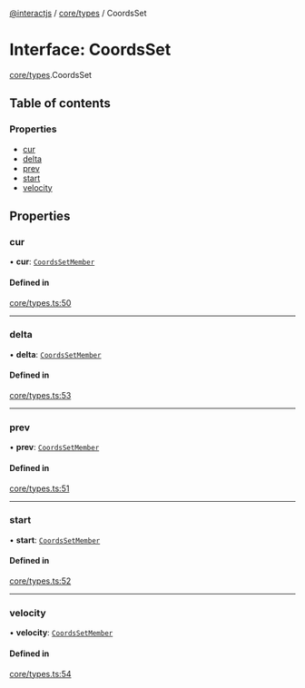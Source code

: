 [@interactjs](../README.md) / [core/types](../modules/core_types.md) / CoordsSet

# Interface: CoordsSet

[core/types](../modules/core_types.md).CoordsSet

## Table of contents

### Properties

- [cur](core_types.CoordsSet.md#cur)
- [delta](core_types.CoordsSet.md#delta)
- [prev](core_types.CoordsSet.md#prev)
- [start](core_types.CoordsSet.md#start)
- [velocity](core_types.CoordsSet.md#velocity)

## Properties

### cur

• **cur**: [`CoordsSetMember`](core_types.CoordsSetMember.md)

#### Defined in

[core/types.ts:50](https://github.com/ehtick/interact.js/blob/d3d4746/packages/@interactjs/core/types.ts#L50)

___

### delta

• **delta**: [`CoordsSetMember`](core_types.CoordsSetMember.md)

#### Defined in

[core/types.ts:53](https://github.com/ehtick/interact.js/blob/d3d4746/packages/@interactjs/core/types.ts#L53)

___

### prev

• **prev**: [`CoordsSetMember`](core_types.CoordsSetMember.md)

#### Defined in

[core/types.ts:51](https://github.com/ehtick/interact.js/blob/d3d4746/packages/@interactjs/core/types.ts#L51)

___

### start

• **start**: [`CoordsSetMember`](core_types.CoordsSetMember.md)

#### Defined in

[core/types.ts:52](https://github.com/ehtick/interact.js/blob/d3d4746/packages/@interactjs/core/types.ts#L52)

___

### velocity

• **velocity**: [`CoordsSetMember`](core_types.CoordsSetMember.md)

#### Defined in

[core/types.ts:54](https://github.com/ehtick/interact.js/blob/d3d4746/packages/@interactjs/core/types.ts#L54)
